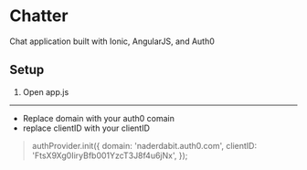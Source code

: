 Chatter
====================
Chat application built with Ionic, AngularJS, and Auth0

Setup
------------

1. Open app.js
-----------

- Replace domain with your auth0 comain
- replace clientID with your clientID 

>authProvider.init({<!--BREAK-->
>    domain: 'naderdabit.auth0.com',<!--BREAK-->
>    clientID: 'FtsX9Xg0IiryBfb001YzcT3J8f4u6jNx',<!--BREAK-->
>});
